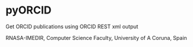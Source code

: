 # pyORCID
Get ORCID publications using ORCID REST xml output

RNASA-IMEDIR, Computer Science Faculty, University of A Coruna, Spain
